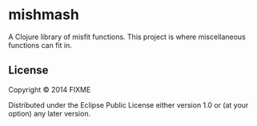 # mishmash

A Clojure library of misfit functions.  This project is where miscellaneous functions can fit in.

## License

Copyright © 2014 FIXME

Distributed under the Eclipse Public License either version 1.0 or (at
your option) any later version.
